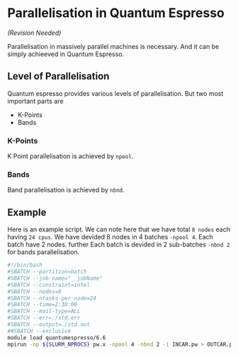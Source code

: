 # Parallelisation in Quantum Espresso 

*(Revision Needed)*

Parallelisation in massively parallel machines is necessary. And it can be simply achieeved in Quantum Espresso. 

## Level of Parallelisation

Quantum espresso provides various levels of parallelisation. But two most important parts are 
* K-Points
* Bands

### K-Points

K Point parallelisation is achieved by `npool`.

### Bands

Band parallelisation is achieved by `nbnd`.

## Example

Here is an example script. We can note here that we have total `8 nodes` each having `24 cpus`. We have devided 8 nodes in 4 batches `-npool 4`. Each batch have 2 nodes. further Each batch is devided in 2 sub-batches `-nbnd 2`
 for bands parallelisation.
 
```bash
#!/bin/bash
#SBATCH --partition=batch
#SBATCH --job-name="__jobName"
#SBATCH --constraint=intel
#SBATCH --nodes=8
#SBATCH --ntasks-per-node=24
#SBATCH --time=2:30:00
#SBATCH --mail-type=ALL
#SBATCH --err=./std.err
#SBATCH --output=./std.out
##SBATCH --exclusive
module load quantumespresso/6.6
mpirun -np ${SLURM_NPROCS} pw.x -npool 4 -nbnd 2 -i INCAR.pw > OUTCAR.pw
```